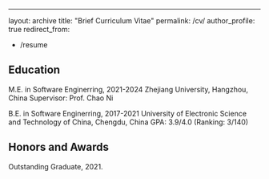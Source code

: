 ---
layout: archive
title: "Brief Curriculum Vitae"
permalink: /cv/
author_profile: true
redirect_from:
  - /resume


## Education
M.E. in Software Enginerring, 2021-2024
Zhejiang University, Hangzhou, China
Supervisor: Prof. Chao Ni

B.E. in Software Enginerring, 2017-2021
University of Electronic Science and Technology of China, Chengdu, China
GPA: 3.9/4.0 (Ranking: 3/140)

## Honors and Awards
Outstanding Graduate, 2021.
